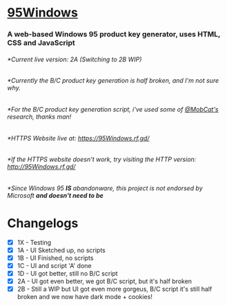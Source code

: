 # [95Windows](https://95Windows.rf.gd/)
### A web-based Windows 95 product key generator, uses HTML, CSS and JavaScript
###### *Current live version: 2A (Switching to 2B WIP)
###### *Currently the B/C product key generation is half broken, and I'm not sure why.
###### *For the B/C product key generation script, i've used some of [@MobCat's](https://github.com/MobCat) research, thanks man!
###### *HTTPS Website live at: https://95Windows.rf.gd/
###### *If the HTTPS website doesn't work, try visiting the HTTP version: http://95Windows.rf.gd/
###### *Since Windows 95 ****IS**** abandonware, this project is not endorsed by Microsoft **and doesn't need to be**
# Changelogs
- [x] 1X - Testing
- [x] 1A - UI Sketched up, no scripts
- [x] 1B - UI Finished, no scripts
- [x] 1C - UI and script 'A' done
- [x] 1D - UI got better, still no B/C script
- [x] 2A - UI got even better, we got B/C script, but it's half broken
- [x] 2B - Still a WIP but UI got even more gorgeus, B/C script it's still half broken and we now have dark mode + cookies!
